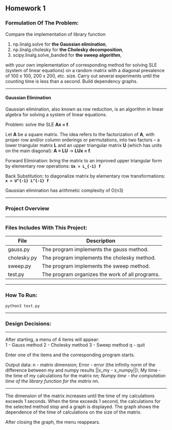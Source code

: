 ## Homework 1

### Formulation Of The Problem:
Compare the implementation of library function 
  1. np.linalg.solve for **the Gaussian elimination**,
  2. np.linalg.cholesky for **the Cholesky decomposition**,
  3. scipy.linalg.solve_banded for **the sweep algorithm**,

with your own implementation of corresponding method for solving SLE (system of linear equations) on a random matrix with a diagonal prevalence of 100 x 100, 200 x 200, etc. size. Carry out several experiments until the counting time is less than a second. Build dependency graphs. 

----------------

#### Gaussian Elimination
Gaussian elimination, also known as row reduction, is an algorithm in linear algebra for solving a system of linear equations.

Problem: solve the SLE **Ax = f**.

Let **A** be a square matrix. The idea refers to the factorization of **A**, with proper row and/or column orderings or permutations, into two factors – a lower triangular matrix **L** and an upper triangular matrix **U** (which has units on the main diagonal): **A = LU** &#8594; **LUx = f**.

Forward Elimination: bring the matrix to an improved upper triangular form by elementary row operations:
**`Ux = L_{-1} f`**

Back Substitution: to diagonalize matrix by elementary row transformations:
 **`x = U^{-1} L^{-1} f`** 

Gaussian elimination has arithmetic complexity of O(n3)

----------------

### Project Overview 

----------------

### Files Includes With This Project:
  File          | Description
  ------------- | -------------
  gauss.py      | The program implements the gauss method.
  cholesky.py   | The program implements the cholesky method.
  sweep.py      | The program implements the sweep method.
  test.py       | The program organizes the work of all programs.

----------------

### How To Run:
```python3 test.py```

----------------

### Design Decisions:

----------------


After starting, a menu of 4 items will appear:  
    1 - Gauss method
    2 - Cholesky method
    3 - Sweep method
    q - quit

Enter one of the items and the corresponding program starts.

Output data:
    n              - matrix dimension;
    Error          - error (the infinity norm of the difference between my and numpy
                     results ||x_my - x_numpy||); 
    My time        - the time of my calculations for the matrix n*n;
    Numpy time     - the computation time of the library function for the matrix n*n.
    
----------------

The dimension of the matrix increases until the time of my calculations exceeds 
1 seconds. When the time exceeds 1 second, the calculations for the selected 
method stop and a graph is displayed. The graph shows the dependence of the time 
of calculations on the size of the matrix.

After closing the graph, the menu reappears.
